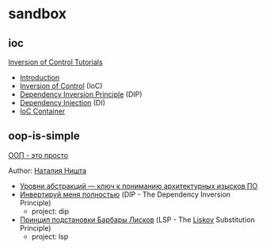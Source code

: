 # sandbox


## ioc

[Inversion of Control Tutorials](https://www.tutorialsteacher.com/ioc)
- [Introduction](https://www.tutorialsteacher.com/ioc/introduction)
- [Inversion of Control](https://www.tutorialsteacher.com/ioc/inversion-of-control)
  (IoC)
- [Dependency Inversion Principle](https://www.tutorialsteacher.com/ioc/dependency-inversion-principle)
  (DIP)
- [Dependency Injection](https://www.tutorialsteacher.com/ioc/dependency-injection)
  (DI)
- [IoC Container](https://www.tutorialsteacher.com/ioc/ioc-container)


## oop-is-simple
[ООП - это просто](https://dou.ua/lenta/tags/%D0%9E%D0%9E%D0%9F%20-%20%D1%8D%D1%82%D0%BE%20%D0%BF%D1%80%D0%BE%D1%81%D1%82%D0%BE/)

Author: [Наталия Ништа](https://dou.ua/users/nataliya-venediktova/)

- [Уровни абстракций — ключ к пониманию архитектурных изысков ПО](https://dou.ua/lenta/articles/level-of-abstraction/)
- [Инвертируй меня полностью](https://dou.ua/lenta/articles/dependency-inversion-principle/)
  (DIP - The Dependency Inversion Principle)
  - project: dip
- [Принцип подстановки Барбары Лисков](https://dou.ua/lenta/articles/liskov-substitution-principle/)
  (LSP - The [Liskov](https://ru.wikipedia.org/wiki/%D0%9B%D0%B8%D1%81%D0%BA%D0%BE%D0%B2,_%D0%91%D0%B0%D1%80%D0%B1%D0%B0%D1%80%D0%B0) Substitution Principle)
  - project: lsp
